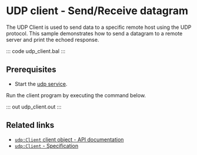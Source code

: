 # UDP client - Send/Receive datagram

The UDP Client is used to send data to a specific remote host using the UDP protocol. This sample demonstrates how to send a datagram to a remote server and print the echoed response.

::: code udp_client.bal :::

## Prerequisites
- Start the [udp service](/learn/by-example/udp-listener/).

Run the client program by executing the command below.

::: out udp_client.out :::

## Related links
- [`udp:Client` client object - API documentation](https://lib.ballerina.io/ballerina/udp/latest/clients/Client)
- [`udp:Client` - Specification](/spec/udp/#3-client)
